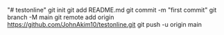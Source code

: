 "# testonline"  git init git add README.md git commit -m "first commit" git branch -M main git remote add origin https://github.com/JohnAkim10/testonline.git git push -u origin main
